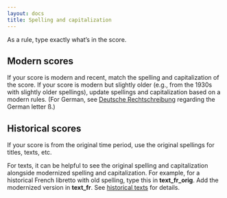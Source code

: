 ```yaml
---
layout: docs 
title: Spelling and capitalization
---
```

As a rule, type exactly what’s in the score.

## Modern scores
If your score is modern and recent, match the spelling and capitalization of the score. If your score is modern but slightly older (e.g., from the 1930s with slightly older spellings), update spellings and capitalization based on a modern rules. (For German, see <a href="https://grammis.ids-mannheim.de/rechtschreibung/6180">Deutsche Rechtschreibung</a> regarding the German letter ß.)

## Historical scores
If your score is from the original time period, use the original spellings for titles, texts, etc.

For texts, it can be helpful to see the original spelling and capitalization alongside modernized spelling and capitalization. For example, for a historical French libretto with old spelling, type this in **text_fr_orig**. Add the modernized version in **text_fr**. See [historical texts](/docs/references/text_orig) for details.
